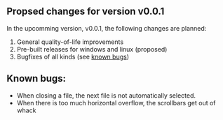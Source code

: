 ## Propsed changes for version v0.0.1
In the upcomming version, v0.0.1, the following changes are planned:
1. General quality-of-life improvements
2. Pre-built releases for windows and linux (proposed)
3. Bugfixes of all kinds (see [known bugs](#known-bugs))

## Known bugs:
- When closing a file, the next file is not automatically selected.
- When there is too much horizontal overflow, the scrollbars get out of whack